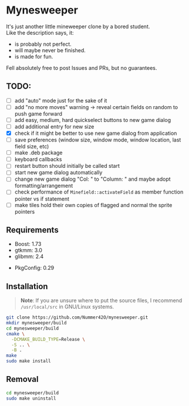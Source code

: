 # Mynesweeper

It's just another little mineweeper clone by a bored student. <br>
Like the description says, it:
- is probably not perfect.
- will maybe never be finished.
- is made for fun.

Fell absolutely free to post Issues and PRs, but no guarantees.

## TODO:

- [ ] add "auto" mode just for the sake of it
- [ ] add "no more moves" warning -> reveal certain fields on random to push game forward
- [ ] add easy, medium, hard quickselect buttons to new game dialog
- [ ] add additional entry for new size
- [X] check if it might be better to use new game dialog from application
- [ ] save preferences (window size, window mode, window location, last field size, etc)
  <!-- ref: https://developer-old.gnome.org/glibmm/stable/classGio_1_1Settings.html -->
- [ ] make .deb package
- [ ] keyboard callbacks
- [ ] restart button should initially be called start
- [ ] start new game dialog automatically
- [ ] change new game dialog "Col: " to "Column: " and maybe adopt formatting/arrangement
- [ ] check performance of `Minefield::activateField` as member function pointer vs if statement
- [ ] make tiles hold their own copies of flagged and normal the sprite pointers

## Requirements

- Boost: 1.73
- gtkmm: 3.0
- glibmm: 2.4
<!-- giomm -->
- PkgConfig: 0.29

## Installation

> **Note**: If you are unsure where to put the source files, I recommend `/usr/local/src` in GNU/Linux systems.

```bash
git clone https://github.com/Nummer42O/mynesweeper.git
mkdir mynesweeper/build
cd mynesweeper/build
cmake \
  -DCMAKE_BUILD_TYPE=Release \
  -S .. \
  -B .
make
sudo make install
```

## Removal

```bash
cd mynesweeper/build
sudo make uninstall
```